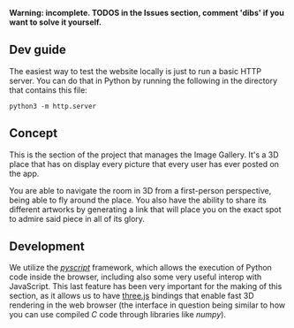 **Warning: incomplete. TODOS in the Issues section, comment 'dibs' if you want to solve it yourself.**

## Dev guide

The easiest way to test the website locally is just to run a basic HTTP server. You can do that in Python by running the following in the directory that contains this file:

```
python3 -m http.server
```


## Concept

This is the section of the project that manages the Image Gallery. It's a 3D place that has on display every picture that every user has ever posted on the app.

You are able to navigate the room in 3D from a first-person perspective, being able to fly around the place. You also have the ability to share its different artworks by generating a link that will place you on the exact spot to admire said piece in all of its glory.

## Development

We utilize the [*pyscript*](https://github.com/pyscript/pyscript) framework, which allows the execution of Python code inside the browser, including also some very useful interop with JavaScript. This last feature has been very important for the making of this section, as it allows us to have [three.js](https://github.com/mrdoob/three.js) bindings that enable fast 3D rendering in the web browser (the interface in question being similar to how you can use compiled *C* code through libraries like *numpy*).
